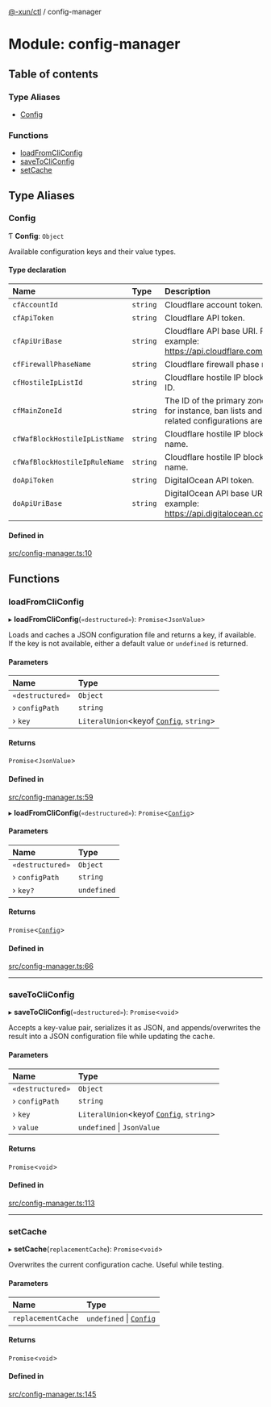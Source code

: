 [@-xun/ctl](../README.md) / config-manager

# Module: config-manager

## Table of contents

### Type Aliases

- [Config](config_manager.md#config)

### Functions

- [loadFromCliConfig](config_manager.md#loadfromcliconfig)
- [saveToCliConfig](config_manager.md#savetocliconfig)
- [setCache](config_manager.md#setcache)

## Type Aliases

### Config

Ƭ **Config**: `Object`

Available configuration keys and their value types.

#### Type declaration

| Name | Type | Description |
| :------ | :------ | :------ |
| `cfAccountId` | `string` | Cloudflare account token. |
| `cfApiToken` | `string` | Cloudflare API token. |
| `cfApiUriBase` | `string` | Cloudflare API base URI. For example: https://api.cloudflare.com/client/v4 |
| `cfFirewallPhaseName` | `string` | Cloudflare firewall phase name. |
| `cfHostileIpListId` | `string` | Cloudflare hostile IP blocking list ID. |
| `cfMainZoneId` | `string` | The ID of the primary zone where, for instance, ban lists and email-related configurations are stored. |
| `cfWafBlockHostileIpListName` | `string` | Cloudflare hostile IP blocking list name. |
| `cfWafBlockHostileIpRuleName` | `string` | Cloudflare hostile IP blocking rule name. |
| `doApiToken` | `string` | DigitalOcean API token. |
| `doApiUriBase` | `string` | DigitalOcean API base URI. For example: https://api.digitalocean.com/v2 |

#### Defined in

[src/config-manager.ts:10](https://github.com/Xunnamius/xunnctl/blob/8d13834/src/config-manager.ts#L10)

## Functions

### loadFromCliConfig

▸ **loadFromCliConfig**(`«destructured»`): `Promise`\<`JsonValue`\>

Loads and caches a JSON configuration file and returns a key, if available.
If the key is not available, either a default value or `undefined` is
returned.

#### Parameters

| Name | Type |
| :------ | :------ |
| `«destructured»` | `Object` |
| › `configPath` | `string` |
| › `key` | `LiteralUnion`\<keyof [`Config`](config_manager.md#config), `string`\> |

#### Returns

`Promise`\<`JsonValue`\>

#### Defined in

[src/config-manager.ts:59](https://github.com/Xunnamius/xunnctl/blob/8d13834/src/config-manager.ts#L59)

▸ **loadFromCliConfig**(`«destructured»`): `Promise`\<[`Config`](config_manager.md#config)\>

#### Parameters

| Name | Type |
| :------ | :------ |
| `«destructured»` | `Object` |
| › `configPath` | `string` |
| › `key?` | `undefined` |

#### Returns

`Promise`\<[`Config`](config_manager.md#config)\>

#### Defined in

[src/config-manager.ts:66](https://github.com/Xunnamius/xunnctl/blob/8d13834/src/config-manager.ts#L66)

___

### saveToCliConfig

▸ **saveToCliConfig**(`«destructured»`): `Promise`\<`void`\>

Accepts a key-value pair, serializes it as JSON, and appends/overwrites the
result into a JSON configuration file while updating the cache.

#### Parameters

| Name | Type |
| :------ | :------ |
| `«destructured»` | `Object` |
| › `configPath` | `string` |
| › `key` | `LiteralUnion`\<keyof [`Config`](config_manager.md#config), `string`\> |
| › `value` | `undefined` \| `JsonValue` |

#### Returns

`Promise`\<`void`\>

#### Defined in

[src/config-manager.ts:113](https://github.com/Xunnamius/xunnctl/blob/8d13834/src/config-manager.ts#L113)

___

### setCache

▸ **setCache**(`replacementCache`): `Promise`\<`void`\>

Overwrites the current configuration cache. Useful while testing.

#### Parameters

| Name | Type |
| :------ | :------ |
| `replacementCache` | `undefined` \| [`Config`](config_manager.md#config) |

#### Returns

`Promise`\<`void`\>

#### Defined in

[src/config-manager.ts:145](https://github.com/Xunnamius/xunnctl/blob/8d13834/src/config-manager.ts#L145)

